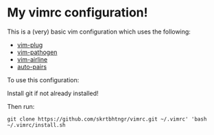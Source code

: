 # My vimrc configuration!

This is a (very) basic vim configuration which uses the following:
* [vim-plug](https://github.com/junegunn/vim-plug)
* [vim-pathogen](https://github.com/tpope/vim-pathogen)
* [vim-airline](https://github.com/vim-airline/vim-airline)
* [auto-pairs](https://github.com/jiangmiao/auto-pairs)

To use this configuration:

Install git if not already installed!

Then run:

`git clone https://github.com/skrtbhtngr/vimrc.git ~/.vimrc'
'bash ~/.vimrc/install.sh`

